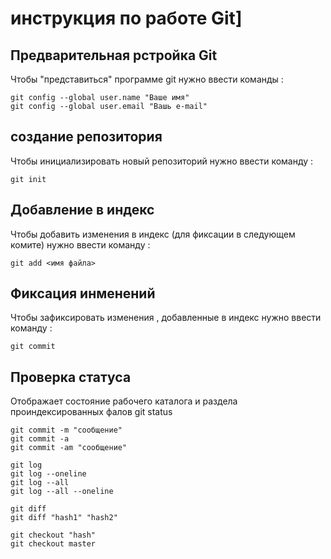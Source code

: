 # **инструкция по работе Git**]

## Предварительная рстройка Git

Чтобы "представиться" программе git нужно ввести команды :

    git config --global user.name "Ваше имя"
    git config --global user.email "Вашь e-mail"

## создание репозитория

Чтобы инициализировать новый репозиторий нужно ввести команду :

    git init

## Добавление в индекс

Чтобы добавить изменения в индекс (для фиксации в следующем комите) нужно ввести команду :

    git add <имя файла>

## Фиксация инменений

 Чтобы зафиксировать изменения , добавленные в индекс нужно ввести команду :

    git commit  

## Проверка статуса 

Отображает состояние рабочего каталога и раздела проиндексированных фалов
    git status

    git commit -m "сообщение"
    git commit -a
    git commit -am "сообщение"

    git log
    git log --oneline
    git log --all
    git log --all --oneline

    git diff
    git diff "hash1" "hash2"

    git checkout "hash"
    git checkout master